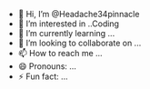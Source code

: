 - 👋 Hi, I’m @Headache34pinnacle
- 👀 I’m interested in ..Coding
- 🌱 I’m currently learning ...
- 💞️ I’m looking to collaborate on ...
- 📫 How to reach me ...
- 😄 Pronouns: ...
- ⚡ Fun fact: ...

<!---
Headache34pinnacle/Headache34pinnacle is a ✨ special ✨ repository because its `README.md` (this file) appears on your GitHub profile.
You can click the Preview link to take a look at your changes.
--->
